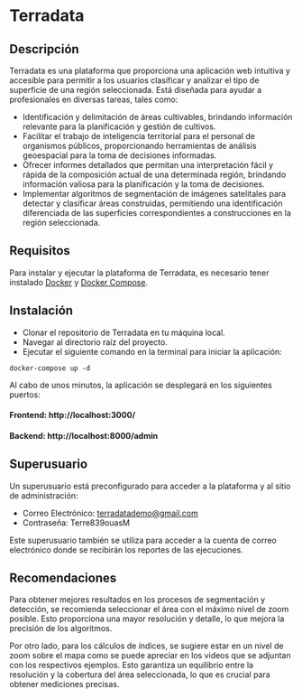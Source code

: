 # Terradata

## Descripción

Terradata es una plataforma que proporciona una aplicación web intuitiva y accesible para permitir a los usuarios clasificar y analizar el tipo de superficie de una región seleccionada. Está diseñada para ayudar a profesionales en diversas tareas, tales como:

- Identificación y delimitación de áreas cultivables, brindando información relevante para la planificación y gestión de cultivos.
- Facilitar el trabajo de inteligencia territorial para el personal de organismos públicos, proporcionando herramientas de análisis geoespacial para la toma de decisiones informadas.
- Ofrecer informes detallados que permitan una interpretación fácil y rápida de la composición actual de una determinada región, brindando información valiosa para la planificación y la toma de decisiones.
- Implementar algoritmos de segmentación de imágenes satelitales para detectar y clasificar áreas construidas, permitiendo una identificación diferenciada de las superficies correspondientes a construcciones en la región seleccionada.

## Requisitos
Para instalar y ejecutar la plataforma de Terradata, es necesario tener instalado [Docker](https://www.docker.com/) y [Docker Compose](https://docs.docker.com/compose/).

## Instalación
- Clonar el repositorio de Terradata en tu máquina local.
- Navegar al directorio raíz del proyecto.
- Ejecutar el siguiente comando en la terminal para iniciar la aplicación:

```
docker-compose up -d
```

Al cabo de unos minutos, la aplicación se desplegará en los siguientes puertos:

#### Frontend: http://localhost:3000/
#### Backend: http://localhost:8000/admin

## Superusuario

Un superusuario está preconfigurado para acceder a la plataforma y al sitio de administración:

- Correo Electrónico: terradatademo@gmail.com
- Contraseña: Terre839ouasM

Este superusuario también se utiliza para acceder a la cuenta de correo electrónico donde se recibirán los reportes de las ejecuciones.


## Recomendaciones

Para obtener  mejores resultados en los procesos de segmentación y detección, se recomienda seleccionar el área con el máximo nivel de zoom posible. Esto proporciona una mayor resolución y detalle, lo que mejora la precisión de los algoritmos.

Por otro lado, para los cálculos de índices, se sugiere estar en un nivel de zoom sobre el mapa como se puede apreciar en los videos que se adjuntan con los respectivos ejemplos. Esto garantiza un equilibrio entre la resolución y la cobertura del área seleccionada, lo que es crucial para obtener mediciones precisas.
